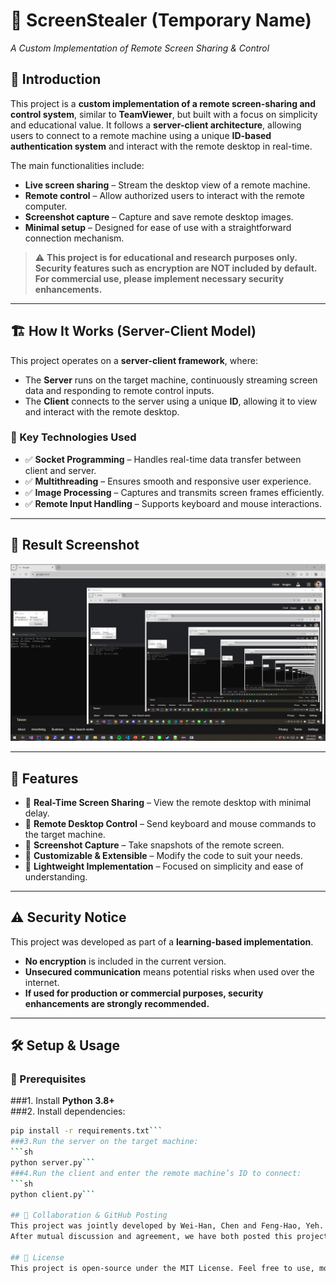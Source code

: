 # 📌 ScreenStealer (Temporary Name)
*A Custom Implementation of Remote Screen Sharing & Control*

## 📖 Introduction
This project is a **custom implementation of a remote screen-sharing and control system**, similar to **TeamViewer**, but built with a focus on simplicity and educational value. It follows a **server-client architecture**, allowing users to connect to a remote machine using a unique **ID-based authentication system** and interact with the remote desktop in real-time.

The main functionalities include:
- **Live screen sharing** – Stream the desktop view of a remote machine.
- **Remote control** – Allow authorized users to interact with the remote computer.
- **Screenshot capture** – Capture and save remote desktop images.
- **Minimal setup** – Designed for ease of use with a straightforward connection mechanism.

> ⚠️ **This project is for educational and research purposes only.**  
> **Security features such as encryption are NOT included by default.**  
> **For commercial use, please implement necessary security enhancements.**

---

## 🏗 How It Works (Server-Client Model)
This project operates on a **server-client framework**, where:
- The **Server** runs on the target machine, continuously streaming screen data and responding to remote control inputs.
- The **Client** connects to the server using a unique **ID**, allowing it to view and interact with the remote desktop.

### 🔧 Key Technologies Used
- ✅ **Socket Programming** – Handles real-time data transfer between client and server.  
- ✅ **Multithreading** – Ensures smooth and responsive user experience.  
- ✅ **Image Processing** – Captures and transmits screen frames efficiently.  
- ✅ **Remote Input Handling** – Supports keyboard and mouse interactions.  

---

## 📸 Result Screenshot
![Demo](demo.png)

---

## 🚀 Features
- 🔹 **Real-Time Screen Sharing** – View the remote desktop with minimal delay.  
- 🔹 **Remote Desktop Control** – Send keyboard and mouse commands to the target machine.  
- 🔹 **Screenshot Capture** – Take snapshots of the remote screen.  
- 🔹 **Customizable & Extensible** – Modify the code to suit your needs.  
- 🔹 **Lightweight Implementation** – Focused on simplicity and ease of understanding.  

---

## ⚠️ Security Notice
This project was developed as part of a **learning-based implementation**.
- **No encryption** is included in the current version.
- **Unsecured communication** means potential risks when used over the internet.
- **If used for production or commercial purposes, security enhancements are strongly recommended.**

---

## 🛠 Setup & Usage
### 🔹 Prerequisites
###1. Install **Python 3.8+**  
###2. Install dependencies:  
   ```sh
   pip install -r requirements.txt```
###3.Run the server on the target machine:
   ```sh
   python server.py```
###4.Run the client and enter the remote machine’s ID to connect:
   ```sh
   python client.py```

## 🤝 Collaboration & GitHub Posting
This project was jointly developed by Wei-Han, Chen and Feng-Hao, Yeh.
After mutual discussion and agreement, we have both posted this project on our respective GitHub repositories.

## 📜 License
This project is open-source under the MIT License. Feel free to use, modify, and distribute it. However, if you plan to use it commercially, ensure that proper security measures are implemented.

